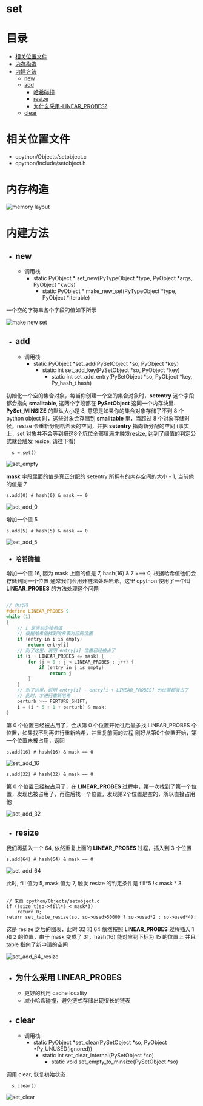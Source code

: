 # set

# 目录

* [相关位置文件](#相关位置文件)
* [内存构造](#内存构造)
* [内建方法](#内建方法)
	* [new](#new)
	* [add](#add)
		* [哈希碰撞](#哈希碰撞)
		* [resize](#resize)
	    * [为什么采用-LINEAR_PROBES?](#为什么采用-LINEAR_PROBES)
	* [clear](#clear)

# 相关位置文件
* cpython/Objects/setobject.c
* cpython/Include/setobject.h

# 内存构造

![memory layout](https://img-blog.csdnimg.cn/20190312123042232.png?x-oss-process=image/watermark,type_ZmFuZ3poZW5naGVpdGk,shadow_10,text_aHR0cHM6Ly9ibG9nLmNzZG4ubmV0L3FxXzMxNzIwMzI5,size_16,color_FFFFFF,t_70)

# 内建方法

* ## **new**
    * 调用栈
	    * static PyObject * set_new(PyTypeObject *type, PyObject *args, PyObject *kwds)
		    * static PyObject * make_new_set(PyTypeObject *type, PyObject *iterable)

一个空的字符串各个字段的值如下所示

![make new set](https://github.com/zpoint/CPython-Internals/blob/master/BasicObject/set/make_new_set.png)

* ## **add**
    * 调用栈
	    * static PyObject *set_add(PySetObject *so, PyObject *key)
		    * static int set_add_key(PySetObject *so, PyObject *key)
			    * static int set_add_entry(PySetObject *so, PyObject *key, Py_hash_t hash)


初始化一个空的集合对象，每当你创建一个空的集合对象时，**setentry** 这个字段都会指向 **smalltable**, 这两个字段都在 **PySetObject** 这同一个内存块里. **PySet_MINSIZE** 的默认大小是 8, 意思是如果你的集合对象存储了不到 8 个 python object 时，这些对象会存储到 **smalltable** 里，当超过 8 个对象存储时候，resize 会重新分配哈希表的空间，并把 **setentry** 指向新分配的空间
(事实上，set 对象并不会等到把这8个坑位全部填满才触发resize, 达到了阈值的判定公式就会触发 resize, 请往下看)

```python3
  s = set()

```

![set_empty](https://github.com/zpoint/CPython-Internals/blob/master/BasicObject/set/set_empty.png)

**mask** 字段里面的值是真正分配的 setentry 所拥有的内存空间的大小 - 1, 当前他的值是 7

```python3
s.add(0) # hash(0) & mask == 0

```

![set_add_0](https://github.com/zpoint/CPython-Internals/blob/master/BasicObject/set/set_add_0.png)

增加一个值 5

```python3
s.add(5) # hash(5) & mask == 0

```

![set_add_5](https://github.com/zpoint/CPython-Internals/blob/master/BasicObject/set/set_add_5.png)

* ### 哈希碰撞

增加一个值 16, 因为 mask 上面的值是 7, hash(16) & 7 ===> 0, 根据哈希值他们会存储到同一个位置
通常我们会用开链法处理哈希，这里 cpython 使用了一个叫 **LINEAR_PROBES** 的方法处理这个问题

```c

// 伪代码
#define LINEAR_PROBES 9
while (1)
{
    // i 是当前的哈希值
    // 根据哈希值找到哈希表对应的位置
    if (entry in i is empty)
    	return entry[i]
    // 到了这里，说明 entry[i] 位置已经被占了
    if (i + LINEAR_PROBES <= mask) {
        for (j = 0 ; j < LINEAR_PROBES ; j++) {
        	if (entry in j is empty)
            	return j
        }
    }
    // 到了这里，说明 entry[i] - entry[i + LINEAR_PROBES] 的位置都被占了
    // 此时，才进行重新哈希
    perturb >>= PERTURB_SHIFT;
    i = (i * 5 + 1 + perturb) & mask;
}

```

第 0 个位置已经被占用了，会从第 0 个位置开始往后最多找 LINEAR_PROBES 个位置，如果找不到再进行重新哈希，并重复前面的过程
刚好从第0个位置开始，第一个位置未被占用，返回

```python3
s.add(16) # hash(16) & mask == 0

```

![set_add_16](https://github.com/zpoint/CPython-Internals/blob/master/BasicObject/set/set_add_16.png)

```python3
s.add(32) # hash(32) & mask == 0

```

第 0 个位置已经被占用了，在 **LINEAR_PROBES** 过程中，第一次找到了第一个位置，发现也被占用了，再往后找一个位置，发现第2个位置是空的，所以直接占用他

![set_add_32](https://github.com/zpoint/CPython-Internals/blob/master/BasicObject/set/set_add_32.png)

* ## **resize**

我们再插入一个 64, 依然重复上面的 **LINEAR_PROBES** 过程，插入到 3 个位置

```python3
s.add(64) # hash(64) & mask == 0

```

![set_add_64](https://github.com/zpoint/CPython-Internals/blob/master/BasicObject/set/set_add_64.png)

此时, fill 值为 5, mask 值为 7, 触发 resize 的判定条件是 fill*5 !< mask * 3

```python3

// 来自 cpython/Objects/setobject.c
if ((size_t)so->fill*5 < mask*3)
	return 0;
return set_table_resize(so, so->used>50000 ? so->used*2 : so->used*4);

```

这是 resize 之后的图表，此时 32 和 64 依然按照 **LINEAR_PROBES** 过程插入 1 和 2 的位置，由于 mask 变成了 31，hash(16) 能对应到下标为 15 的位置上
并且 table 指向了新申请的空间

![set_add_64_resize](https://github.com/zpoint/CPython-Internals/blob/master/BasicObject/set/set_add_64_resize.png)

* ## **为什么采用 LINEAR_PROBES**
    * 更好的利用 cache locality
    * 减小哈希碰撞，避免链式存储出现很长的链表

* ## **clear**
    * 调用栈
        * static PyObject *set_clear(PySetObject *so, PyObject *Py_UNUSED(ignored))
		    * static int set_clear_internal(PySetObject *so)
				* static void set_empty_to_minsize(PySetObject *so)

调用 clear, 恢复初始状态

```python3
  s.clear()

```

![set_clear](https://github.com/zpoint/CPython-Internals/blob/master/BasicObject/set/set_clear.png)